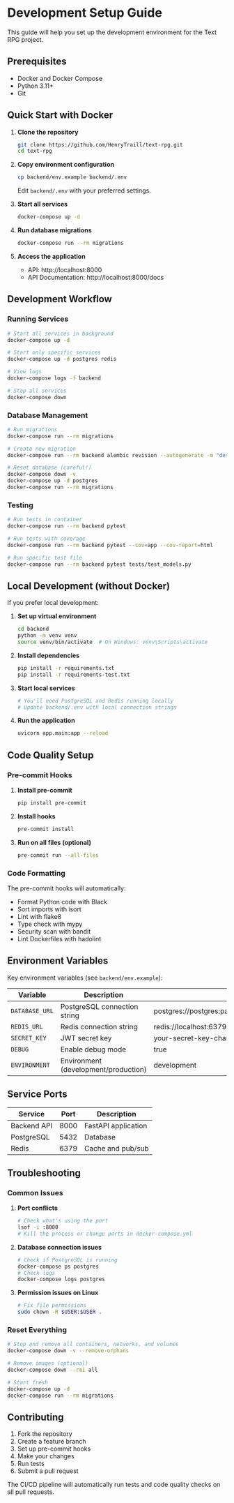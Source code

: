 # Development Setup Guide

This guide will help you set up the development environment for the Text RPG project.

## Prerequisites

- Docker and Docker Compose
- Python 3.11+
- Git

## Quick Start with Docker

1. **Clone the repository**
   ```bash
   git clone https://github.com/HenryTraill/text-rpg.git
   cd text-rpg
   ```

2. **Copy environment configuration**
   ```bash
   cp backend/env.example backend/.env
   ```
   Edit `backend/.env` with your preferred settings.

3. **Start all services**
   ```bash
   docker-compose up -d
   ```

4. **Run database migrations**
   ```bash
   docker-compose run --rm migrations
   ```

5. **Access the application**
   - API: http://localhost:8000
   - API Documentation: http://localhost:8000/docs

## Development Workflow

### Running Services

```bash
# Start all services in background
docker-compose up -d

# Start only specific services
docker-compose up -d postgres redis

# View logs
docker-compose logs -f backend

# Stop all services
docker-compose down
```

### Database Management

```bash
# Run migrations
docker-compose run --rm migrations

# Create new migration
docker-compose run --rm backend alembic revision --autogenerate -m "description"

# Reset database (careful!)
docker-compose down -v
docker-compose up -d postgres
docker-compose run --rm migrations
```

### Testing

```bash
# Run tests in container
docker-compose run --rm backend pytest

# Run tests with coverage
docker-compose run --rm backend pytest --cov=app --cov-report=html

# Run specific test file
docker-compose run --rm backend pytest tests/test_models.py
```

## Local Development (without Docker)

If you prefer local development:

1. **Set up virtual environment**
   ```bash
   cd backend
   python -m venv venv
   source venv/bin/activate  # On Windows: venv\Scripts\activate
   ```

2. **Install dependencies**
   ```bash
   pip install -r requirements.txt
   pip install -r requirements-test.txt
   ```

3. **Start local services**
   ```bash
   # You'll need PostgreSQL and Redis running locally
   # Update backend/.env with local connection strings
   ```

4. **Run the application**
   ```bash
   uvicorn app.main:app --reload
   ```

## Code Quality Setup

### Pre-commit Hooks

1. **Install pre-commit**
   ```bash
   pip install pre-commit
   ```

2. **Install hooks**
   ```bash
   pre-commit install
   ```

3. **Run on all files (optional)**
   ```bash
   pre-commit run --all-files
   ```

### Code Formatting

The pre-commit hooks will automatically:
- Format Python code with Black
- Sort imports with isort
- Lint with flake8
- Type check with mypy
- Security scan with bandit
- Lint Dockerfiles with hadolint

## Environment Variables

Key environment variables (see `backend/env.example`):

| Variable | Description | Default |
|----------|-------------|----------|
| `DATABASE_URL` | PostgreSQL connection string | postgres://postgres:password@localhost:5432/text_rpg_db |
| `REDIS_URL` | Redis connection string | redis://localhost:6379 |
| `SECRET_KEY` | JWT secret key | your-secret-key-change-this-in-production |
| `DEBUG` | Enable debug mode | true |
| `ENVIRONMENT` | Environment (development/production) | development |

## Service Ports

| Service | Port | Description |
|---------|------|-------------|
| Backend API | 8000 | FastAPI application |
| PostgreSQL | 5432 | Database |
| Redis | 6379 | Cache and pub/sub |

## Troubleshooting

### Common Issues

1. **Port conflicts**
   ```bash
   # Check what's using the port
   lsof -i :8000
   # Kill the process or change ports in docker-compose.yml
   ```

2. **Database connection issues**
   ```bash
   # Check if PostgreSQL is running
   docker-compose ps postgres
   # Check logs
   docker-compose logs postgres
   ```

3. **Permission issues on Linux**
   ```bash
   # Fix file permissions
   sudo chown -R $USER:$USER .
   ```

### Reset Everything

```bash
# Stop and remove all containers, networks, and volumes
docker-compose down -v --remove-orphans

# Remove images (optional)
docker-compose down --rmi all

# Start fresh
docker-compose up -d
docker-compose run --rm migrations
```

## Contributing

1. Fork the repository
2. Create a feature branch
3. Set up pre-commit hooks
4. Make your changes
5. Run tests
6. Submit a pull request

The CI/CD pipeline will automatically run tests and code quality checks on all pull requests.
